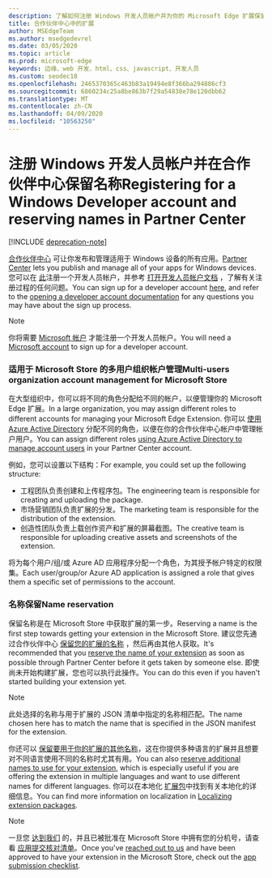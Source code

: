 ```yaml
---
description: 了解如何注册 Windows 开发人员帐户并为你的 Microsoft Edge 扩展保留名称。
title: 合作伙伴中心中的扩展
author: MSEdgeTeam
ms.author: msedgedevrel
ms.date: 03/05/2020
ms.topic: article
ms.prod: microsoft-edge
keywords: 边缘、web 开发、html、css、javascript、开发人员
ms.custom: seodec18
ms.openlocfilehash: 2465370365c463b83a19494e8f366ba294886cf3
ms.sourcegitcommit: 6860234c25a8be863b7f29a54838e78e120dbb62
ms.translationtype: MT
ms.contentlocale: zh-CN
ms.lasthandoff: 04/09/2020
ms.locfileid: "10563250"
---
```

# <span data-ttu-id="91001-104">注册 Windows 开发人员帐户并在合作伙伴中心保留名称</span><span class="sxs-lookup"><span data-stu-id="91001-104">Registering for a Windows Developer account and reserving names in Partner Center</span></span>  

[!INCLUDE [deprecation-note](../../includes/deprecation-note.md)]  

<span data-ttu-id="91001-105">[合作伙伴中心](https://partner.microsoft.com/dashboard) 可让你发布和管理适用于 Windows 设备的所有应用。</span><span class="sxs-lookup"><span data-stu-id="91001-105">[Partner Center](https://partner.microsoft.com/dashboard) lets you publish and manage all of your apps for Windows devices.</span></span> <span data-ttu-id="91001-106">您可以在 [此](https://developer.microsoft.com/store/register)注册一个开发人员帐户，并参考 [打开开发人员帐户文档](https://docs.microsoft.com/windows/uwp/publish/opening-a-developer-account) ，了解有关注册过程的任何问题。</span><span class="sxs-lookup"><span data-stu-id="91001-106">You can sign up for a developer account [here](https://developer.microsoft.com/store/register), and refer to the [opening a developer account documentation](https://docs.microsoft.com/windows/uwp/publish/opening-a-developer-account) for any questions you may have about the sign up process.</span></span>
> [!NOTE]
> <span data-ttu-id="91001-107">你将需要 [Microsoft 帐户](https://login.live.com/) 才能注册一个开发人员帐户。</span><span class="sxs-lookup"><span data-stu-id="91001-107">You will need a [Microsoft account](https://login.live.com/) to sign up for a developer account.</span></span>

### <span data-ttu-id="91001-108">适用于 Microsoft Store 的多用户组织帐户管理</span><span class="sxs-lookup"><span data-stu-id="91001-108">Multi-users organization account management for Microsoft Store</span></span>  

<span data-ttu-id="91001-109">在大型组织中，你可以将不同的角色分配给不同的帐户，以便管理你的 Microsoft Edge 扩展。</span><span class="sxs-lookup"><span data-stu-id="91001-109">In a large organization, you may assign different roles to different accounts for managing your Microsoft Edge Extension.</span></span> <span data-ttu-id="91001-110">你可以 [使用 Azure Active Directory](https://msdn.microsoft.com/windows/uwp/publish/manage-account-users) 分配不同的角色，以便在你的合作伙伴中心帐户中管理帐户用户。</span><span class="sxs-lookup"><span data-stu-id="91001-110">You can assign different roles [using Azure Active Directory to manage account users](https://msdn.microsoft.com/windows/uwp/publish/manage-account-users) in your Partner Center account.</span></span>

<span data-ttu-id="91001-111">例如，您可以设置以下结构：</span><span class="sxs-lookup"><span data-stu-id="91001-111">For example, you could set up the following structure:</span></span>
- <span data-ttu-id="91001-112">工程团队负责创建和上传程序包。</span><span class="sxs-lookup"><span data-stu-id="91001-112">The engineering team is responsible for creating and uploading the package.</span></span>
- <span data-ttu-id="91001-113">市场营销团队负责扩展的分发。</span><span class="sxs-lookup"><span data-stu-id="91001-113">The marketing team is responsible for the distribution of the extension.</span></span>
- <span data-ttu-id="91001-114">创造性团队负责上载创作资产和扩展的屏幕截图。</span><span class="sxs-lookup"><span data-stu-id="91001-114">The creative team is responsible for uploading creative assets and screenshots of the extension.</span></span>

<span data-ttu-id="91001-115">将为每个用户/组/或 Azure AD 应用程序分配一个角色，为其授予帐户特定的权限集。</span><span class="sxs-lookup"><span data-stu-id="91001-115">Each user/group/or Azure AD application is assigned a role that gives them a specific set of permissions to the account.</span></span>

### <span data-ttu-id="91001-116">名称保留</span><span class="sxs-lookup"><span data-stu-id="91001-116">Name reservation</span></span>

<span data-ttu-id="91001-117">保留名称是在 Microsoft Store 中获取扩展的第一步。</span><span class="sxs-lookup"><span data-stu-id="91001-117">Reserving a name is the first step towards getting your extension in the Microsoft Store.</span></span>
<span data-ttu-id="91001-118">建议您先通过合作伙伴中心 [保留您的扩展的名称](/windows/uwp/publish/create-your-app-by-reserving-a-name) ，然后再由其他人获取。</span><span class="sxs-lookup"><span data-stu-id="91001-118">It's recommended that you [reserve the name of your extension](/windows/uwp/publish/create-your-app-by-reserving-a-name) as soon as possible through Partner Center before it gets taken by someone else.</span></span> <span data-ttu-id="91001-119">即使尚未开始构建扩展，您也可以执行此操作。</span><span class="sxs-lookup"><span data-stu-id="91001-119">You can do this even if you haven't started building your extension yet.</span></span>

> [!NOTE]
> <span data-ttu-id="91001-120">此处选择的名称与用于扩展的 JSON 清单中指定的名称相匹配。</span><span class="sxs-lookup"><span data-stu-id="91001-120">The name chosen here has to match the name that is specified in the JSON manifest for the extension.</span></span> 

<span data-ttu-id="91001-121">你还可以 [保留要用于你的扩展的其他名称](https://msdn.microsoft.com/windows/uwp/publish/manage-app-names)，这在你提供多种语言的扩展并且想要对不同语言使用不同的名称时尤其有用。</span><span class="sxs-lookup"><span data-stu-id="91001-121">You can also [reserve additional names to use for your extension](https://msdn.microsoft.com/windows/uwp/publish/manage-app-names), which is especially useful if you are offering the extension in multiple languages and want to use different names for different languages.</span></span> <span data-ttu-id="91001-122">你可以在本地化 [扩展包](./localizing-extension-packages.md)中找到有关本地化的详细信息。</span><span class="sxs-lookup"><span data-stu-id="91001-122">You can find more information on localization in [Localizing extension packages](./localizing-extension-packages.md).</span></span>

> [!NOTE]
> <span data-ttu-id="91001-123">一旦您 [达到我们](https://aka.ms/extension-request) 的，并且已被批准在 Microsoft Store 中拥有您的分机号，请查看 [应用提交核对清单](https://docs.microsoft.com/windows/uwp/publish/app-submissions)。</span><span class="sxs-lookup"><span data-stu-id="91001-123">Once you've [reached out to us](https://aka.ms/extension-request) and have been approved to have your extension in the Microsoft Store, check out the [app submission checklist](https://docs.microsoft.com/windows/uwp/publish/app-submissions).</span></span>

